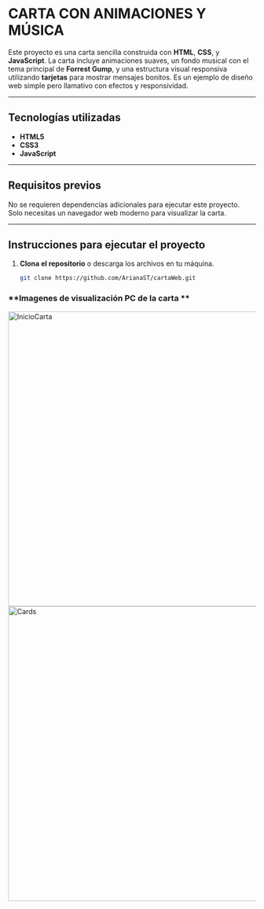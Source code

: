 # **CARTA CON ANIMACIONES Y MÚSICA**

Este proyecto es una carta sencilla construida con **HTML**, **CSS**, y **JavaScript**. La carta incluye animaciones suaves, un fondo musical con el tema principal de **Forrest Gump**, y una estructura visual responsiva utilizando **tarjetas** para mostrar mensajes bonitos. Es un ejemplo de diseño web simple pero llamativo con efectos y responsividad.

---

## **Tecnologías utilizadas**

- **HTML5**
- **CSS3**
- **JavaScript**

---

## **Requisitos previos**

No se requieren dependencias adicionales para ejecutar este proyecto. Solo necesitas un navegador web moderno para visualizar la carta.

---

## **Instrucciones para ejecutar el proyecto**

1. **Clona el repositorio** o descarga los archivos en tu máquina.
   ```bash
   git clone https://github.com/ArianaST/cartaWeb.git

### **Imagenes de visualización PC de la carta ** 
<img src="Img\Carta_BonitaconAnimaciones.png" alt="InicioCarta" width="600">
<img src="\Img\Cards_Musica.png" alt="Cards" width="600">
